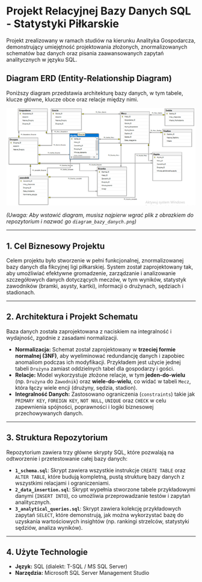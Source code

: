 
# Projekt Relacyjnej Bazy Danych SQL - Statystyki Piłkarskie

Projekt zrealizowany w ramach studiów na kierunku Analityka Gospodarcza, demonstrujący umiejętność projektowania złożonych, znormalizowanych schematów baz danych oraz pisania zaawansowanych zapytań analitycznych w języku SQL.

## Diagram ERD (Entity-Relationship Diagram)
Poniższy diagram przedstawia architekturę bazy danych, w tym tabele, klucze główne, klucze obce oraz relacje między nimi.

![Diagram Bazy Danych](https://github.com/MarSnop99/SQL-Database-Ekstraklasa/blob/main/Diagram%20bazy%20SQL.png?raw=true)

*(Uwaga: Aby wstawić diagram, musisz najpierw wgrać plik z obrazkiem do repozytorium i nazwać go `diagram_bazy_danych.png`)*

---

## 1. Cel Biznesowy Projektu
Celem projektu było stworzenie w pełni funkcjonalnej, znormalizowanej bazy danych dla fikcyjnej ligi piłkarskiej. System został zaprojektowany tak, aby umożliwiać efektywne gromadzenie, zarządzanie i analizowanie szczegółowych danych dotyczących meczów, w tym wyników, statystyk zawodników (bramki, asysty, kartki), informacji o drużynach, sędziach i stadionach.

---

## 2. Architektura i Projekt Schematu
Baza danych została zaprojektowana z naciskiem na integralność i wydajność, zgodnie z zasadami normalizacji.

*   **Normalizacja:** Schemat został zaprojektowany w **trzeciej formie normalnej (3NF)**, aby wyeliminować redundancję danych i zapobiec anomaliom podczas ich modyfikacji. Przykładem jest użycie jednej tabeli `Drużyna` zamiast oddzielnych tabel dla gospodarzy i gości.
*   **Relacje:** Model wykorzystuje złożone relacje, w tym **jeden-do-wielu** (np. `Drużyna` do `Zawodnik`) oraz **wiele-do-wielu**, co widać w tabeli `Mecz`, która łączy wiele encji (drużyny, sędzia, stadion).
*   **Integralność Danych:** Zastosowano ograniczenia (`constraints`) takie jak `PRIMARY KEY`, `FOREIGN KEY`, `NOT NULL`, `UNIQUE` oraz `CHECK` w celu zapewnienia spójności, poprawności i logiki biznesowej przechowywanych danych.

---

## 3. Struktura Repozytorium
Repozytorium zawiera trzy główne skrypty SQL, które pozwalają na odtworzenie i przetestowanie całej bazy danych:

*   **`1_schema.sql`**: Skrypt zawiera wszystkie instrukcje `CREATE TABLE` oraz `ALTER TABLE`, które budują kompletną, pustą strukturę bazy danych z wszystkimi relacjami i ograniczeniami.
*   **`2_data_insertion.sql`**: Skrypt wypełnia stworzone tabele przykładowymi danymi (`INSERT INTO`), co umożliwia przeprowadzanie testów i zapytań analitycznych.
*   **`3_analytical_queries.sql`**: Skrypt zawiera kolekcję przykładowych zapytań `SELECT`, które demonstrują, jak można wykorzystać bazę do uzyskania wartościowych insightów (np. rankingi strzelców, statystyki sędziów, analiza wyników).

---

## 4. Użyte Technologie
*   **Język:** SQL (dialekt: T-SQL / MS SQL Server)
*   **Narzędzia:** Microsoft SQL Server Management Studio
